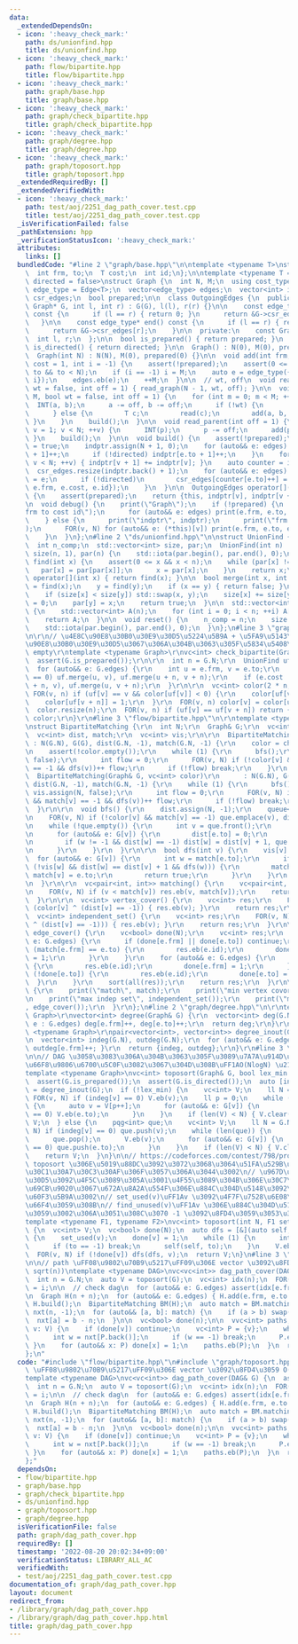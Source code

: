 ```yaml
---
data:
  _extendedDependsOn:
  - icon: ':heavy_check_mark:'
    path: ds/unionfind.hpp
    title: ds/unionfind.hpp
  - icon: ':heavy_check_mark:'
    path: flow/bipartite.hpp
    title: flow/bipartite.hpp
  - icon: ':heavy_check_mark:'
    path: graph/base.hpp
    title: graph/base.hpp
  - icon: ':heavy_check_mark:'
    path: graph/check_bipartite.hpp
    title: graph/check_bipartite.hpp
  - icon: ':heavy_check_mark:'
    path: graph/degree.hpp
    title: graph/degree.hpp
  - icon: ':heavy_check_mark:'
    path: graph/toposort.hpp
    title: graph/toposort.hpp
  _extendedRequiredBy: []
  _extendedVerifiedWith:
  - icon: ':heavy_check_mark:'
    path: test/aoj/2251_dag_path_cover.test.cpp
    title: test/aoj/2251_dag_path_cover.test.cpp
  _isVerificationFailed: false
  _pathExtension: hpp
  _verificationStatusIcon: ':heavy_check_mark:'
  attributes:
    links: []
  bundledCode: "#line 2 \"graph/base.hpp\"\n\ntemplate <typename T>\nstruct Edge {\n\
    \  int frm, to;\n  T cost;\n  int id;\n};\n\ntemplate <typename T = int, bool\
    \ directed = false>\nstruct Graph {\n  int N, M;\n  using cost_type = T;\n  using\
    \ edge_type = Edge<T>;\n  vector<edge_type> edges;\n  vector<int> indptr;\n  vector<edge_type>\
    \ csr_edges;\n  bool prepared;\n\n  class OutgoingEdges {\n  public:\n    OutgoingEdges(const\
    \ Graph* G, int l, int r) : G(G), l(l), r(r) {}\n\n    const edge_type* begin()\
    \ const {\n      if (l == r) { return 0; }\n      return &G->csr_edges[l];\n \
    \   }\n\n    const edge_type* end() const {\n      if (l == r) { return 0; }\n\
    \      return &G->csr_edges[r];\n    }\n\n  private:\n    const Graph* G;\n  \
    \  int l, r;\n  };\n\n  bool is_prepared() { return prepared; }\n  constexpr bool\
    \ is_directed() { return directed; }\n\n  Graph() : N(0), M(0), prepared(0) {}\n\
    \  Graph(int N) : N(N), M(0), prepared(0) {}\n\n  void add(int frm, int to, T\
    \ cost = 1, int i = -1) {\n    assert(!prepared);\n    assert(0 <= frm && 0 <=\
    \ to && to < N);\n    if (i == -1) i = M;\n    auto e = edge_type({frm, to, cost,\
    \ i});\n    edges.eb(e);\n    ++M;\n  }\n\n  // wt, off\n  void read_tree(bool\
    \ wt = false, int off = 1) { read_graph(N - 1, wt, off); }\n\n  void read_graph(int\
    \ M, bool wt = false, int off = 1) {\n    for (int m = 0; m < M; ++m) {\n    \
    \  INT(a, b);\n      a -= off, b -= off;\n      if (!wt) {\n        add(a, b);\n\
    \      } else {\n        T c;\n        read(c);\n        add(a, b, c);\n     \
    \ }\n    }\n    build();\n  }\n\n  void read_parent(int off = 1) {\n    for (int\
    \ v = 1; v < N; ++v) {\n      INT(p);\n      p -= off;\n      add(p, v);\n   \
    \ }\n    build();\n  }\n\n  void build() {\n    assert(!prepared);\n    prepared\
    \ = true;\n    indptr.assign(N + 1, 0);\n    for (auto&& e: edges) {\n      indptr[e.frm\
    \ + 1]++;\n      if (!directed) indptr[e.to + 1]++;\n    }\n    for (int v = 0;\
    \ v < N; ++v) { indptr[v + 1] += indptr[v]; }\n    auto counter = indptr;\n  \
    \  csr_edges.resize(indptr.back() + 1);\n    for (auto&& e: edges) {\n      csr_edges[counter[e.frm]++]\
    \ = e;\n      if (!directed)\n        csr_edges[counter[e.to]++] = edge_type({e.to,\
    \ e.frm, e.cost, e.id});\n    }\n  }\n\n  OutgoingEdges operator[](int v) const\
    \ {\n    assert(prepared);\n    return {this, indptr[v], indptr[v + 1]};\n  }\n\
    \n  void debug() {\n    print(\"Graph\");\n    if (!prepared) {\n      print(\"\
    frm to cost id\");\n      for (auto&& e: edges) print(e.frm, e.to, e.cost, e.id);\n\
    \    } else {\n      print(\"indptr\", indptr);\n      print(\"frm to cost id\"\
    );\n      FOR(v, N) for (auto&& e: (*this)[v]) print(e.frm, e.to, e.cost, e.id);\n\
    \    }\n  }\n};\n#line 2 \"ds/unionfind.hpp\"\n\nstruct UnionFind {\n  int n;\n\
    \  int n_comp;\n  std::vector<int> size, par;\n  UnionFind(int n) : n(n), n_comp(n),\
    \ size(n, 1), par(n) {\n    std::iota(par.begin(), par.end(), 0);\n  }\n  int\
    \ find(int x) {\n    assert(0 <= x && x < n);\n    while (par[x] != x) {\n   \
    \   par[x] = par[par[x]];\n      x = par[x];\n    }\n    return x;\n  }\n\n  int\
    \ operator[](int x) { return find(x); }\n\n  bool merge(int x, int y) {\n    x\
    \ = find(x);\n    y = find(y);\n    if (x == y) { return false; }\n    n_comp--;\n\
    \    if (size[x] < size[y]) std::swap(x, y);\n    size[x] += size[y];\n    size[y]\
    \ = 0;\n    par[y] = x;\n    return true;\n  }\n\n  std::vector<int> find_all()\
    \ {\n    std::vector<int> A(n);\n    for (int i = 0; i < n; ++i) A[i] = find(i);\n\
    \    return A;\n  }\n\n  void reset() {\n    n_comp = n;\n    size.assign(n, 1);\n\
    \    std::iota(par.begin(), par.end(), 0);\n  }\n};\n#line 3 \"graph/check_bipartite.hpp\"\
    \n\r\n// \u4E8C\u90E8\u30B0\u30E9\u30D5\u5224\u5B9A + \u5FA9\u5143\r\n// \u4E8C\
    \u90E8\u30B0\u30E9\u30D5\u3067\u306A\u304B\u3063\u305F\u5834\u5408\u306B\u306F\
    \ empty\r\ntemplate <typename Graph>\r\nvc<int> check_bipartite(Graph& G) {\r\n\
    \  assert(G.is_prepared());\r\n\r\n  int n = G.N;\r\n  UnionFind uf(2 * n);\r\n\
    \  for (auto&& e: G.edges) {\r\n    int u = e.frm, v = e.to;\r\n    if (e.cost\
    \ == 0) uf.merge(u, v), uf.merge(u + n, v + n);\r\n    if (e.cost != 0) uf.merge(u\
    \ + n, v), uf.merge(u, v + n);\r\n  }\r\n\r\n  vc<int> color(2 * n, -1);\r\n \
    \ FOR(v, n) if (uf[v] == v && color[uf[v]] < 0) {\r\n    color[uf[v]] = 0;\r\n\
    \    color[uf[v + n]] = 1;\r\n  }\r\n  FOR(v, n) color[v] = color[uf[v]];\r\n\
    \  color.resize(n);\r\n  FOR(v, n) if (uf[v] == uf[v + n]) return {};\r\n  return\
    \ color;\r\n}\r\n#line 3 \"flow/bipartite.hpp\"\n\r\ntemplate <typename Graph>\r\
    \nstruct BipartiteMatching {\r\n  int N;\r\n  Graph& G;\r\n  vc<int> color;\r\n\
    \  vc<int> dist, match;\r\n  vc<int> vis;\r\n\r\n  BipartiteMatching(Graph& G)\
    \ : N(G.N), G(G), dist(G.N, -1), match(G.N, -1) {\r\n    color = check_bipartite(G);\r\
    \n    assert(!color.empty());\r\n    while (1) {\r\n      bfs();\r\n      vis.assign(N,\
    \ false);\r\n      int flow = 0;\r\n      FOR(v, N) if (!color[v] && match[v]\
    \ == -1 && dfs(v))++ flow;\r\n      if (!flow) break;\r\n    }\r\n  }\r\n\r\n\
    \  BipartiteMatching(Graph& G, vc<int> color)\r\n      : N(G.N), G(G), color(color),\
    \ dist(G.N, -1), match(G.N, -1) {\r\n    while (1) {\r\n      bfs();\r\n     \
    \ vis.assign(N, false);\r\n      int flow = 0;\r\n      FOR(v, N) if (!color[v]\
    \ && match[v] == -1 && dfs(v))++ flow;\r\n      if (!flow) break;\r\n    }\r\n\
    \  }\r\n\r\n  void bfs() {\r\n    dist.assign(N, -1);\r\n    queue<int> que;\r\
    \n    FOR(v, N) if (!color[v] && match[v] == -1) que.emplace(v), dist[v] = 0;\r\
    \n    while (!que.empty()) {\r\n      int v = que.front();\r\n      que.pop();\r\
    \n      for (auto&& e: G[v]) {\r\n        dist[e.to] = 0;\r\n        int w = match[e.to];\r\
    \n        if (w != -1 && dist[w] == -1) dist[w] = dist[v] + 1, que.emplace(w);\r\
    \n      }\r\n    }\r\n  }\r\n\r\n  bool dfs(int v) {\r\n    vis[v] = 1;\r\n  \
    \  for (auto&& e: G[v]) {\r\n      int w = match[e.to];\r\n      if (w == -1 ||\
    \ (!vis[w] && dist[w] == dist[v] + 1 && dfs(w))) {\r\n        match[e.to] = v,\
    \ match[v] = e.to;\r\n        return true;\r\n      }\r\n    }\r\n    return false;\r\
    \n  }\r\n\r\n  vc<pair<int, int>> matching() {\r\n    vc<pair<int, int>> res;\r\
    \n    FOR(v, N) if (v < match[v]) res.eb(v, match[v]);\r\n    return res;\r\n\
    \  }\r\n\r\n  vc<int> vertex_cover() {\r\n    vc<int> res;\r\n    FOR(v, N) if\
    \ (color[v] ^ (dist[v] == -1)) { res.eb(v); }\r\n    return res;\r\n  }\r\n\r\n\
    \  vc<int> independent_set() {\r\n    vc<int> res;\r\n    FOR(v, N) if (!(color[v]\
    \ ^ (dist[v] == -1))) { res.eb(v); }\r\n    return res;\r\n  }\r\n\r\n  vc<int>\
    \ edge_cover() {\r\n    vc<bool> done(N);\r\n    vc<int> res;\r\n    for (auto&&\
    \ e: G.edges) {\r\n      if (done[e.frm] || done[e.to]) continue;\r\n      if\
    \ (match[e.frm] == e.to) {\r\n        res.eb(e.id);\r\n        done[e.frm] = done[e.to]\
    \ = 1;\r\n      }\r\n    }\r\n    for (auto&& e: G.edges) {\r\n      if (!done[e.frm])\
    \ {\r\n        res.eb(e.id);\r\n        done[e.frm] = 1;\r\n      }\r\n      if\
    \ (!done[e.to]) {\r\n        res.eb(e.id);\r\n        done[e.to] = 1;\r\n    \
    \  }\r\n    }\r\n    sort(all(res));\r\n    return res;\r\n  }\r\n\r\n  void debug()\
    \ {\r\n    print(\"match\", match);\r\n    print(\"min vertex covor\", vertex_cover());\r\
    \n    print(\"max indep set\", independent_set());\r\n    print(\"min edge cover\"\
    , edge_cover());\r\n  }\r\n};\n#line 2 \"graph/degree.hpp\"\n\r\ntemplate <typename\
    \ Graph>\r\nvector<int> degree(Graph& G) {\r\n  vector<int> deg(G.N);\r\n  for(auto&&\
    \ e : G.edges) deg[e.frm]++, deg[e.to]++;\r\n  return deg;\r\n}\r\n\r\ntemplate\
    \ <typename Graph>\r\npair<vector<int>, vector<int>> degree_inout(Graph& G) {\r\
    \n  vector<int> indeg(G.N), outdeg(G.N);\r\n  for (auto&& e: G.edges) { indeg[e.to]++,\
    \ outdeg[e.frm]++; }\r\n  return {indeg, outdeg};\r\n}\r\n#line 3 \"graph/toposort.hpp\"\
    \n\n// DAG \u3058\u3083\u306A\u304B\u3063\u305F\u3089\u7A7A\u914D\u5217\n// \u8F9E\
    \u66F8\u9806\u6700\u5C0F\u3082\u3067\u304D\u308B\uFF1AO(NlogN) \u2192 abc223\n\
    template <typename Graph>\nvc<int> toposort(Graph& G, bool lex_min = false) {\n\
    \  assert(G.is_prepared());\n  assert(G.is_directed());\n  auto [indeg, outdeg]\
    \ = degree_inout(G);\n  if (!lex_min) {\n    vc<int> V;\n    ll N = G.N;\n   \
    \ FOR(v, N) if (indeg[v] == 0) V.eb(v);\n    ll p = 0;\n    while (p < len(V))\
    \ {\n      auto v = V[p++];\n      for (auto&& e: G[v]) {\n        if (--indeg[e.to]\
    \ == 0) V.eb(e.to);\n      }\n    }\n    if (len(V) < N) { V.clear(); }\n    return\
    \ V;\n  } else {\n    pqg<int> que;\n    vc<int> V;\n    ll N = G.N;\n    FOR(v,\
    \ N) if (indeg[v] == 0) que.push(v);\n    while (len(que)) {\n      auto v = que.top();\n\
    \      que.pop();\n      V.eb(v);\n      for (auto&& e: G[v]) {\n        if (--indeg[e.to]\
    \ == 0) que.push(e.to);\n      }\n    }\n    if (len(V) < N) { V.clear(); }\n\
    \    return V;\n  }\n}\n\n// https://codeforces.com/contest/798/problem/E\n//\
    \ toposort \u306E\u5019\u88DC\u3092\u3072\u3068\u3064\u51FA\u529B\u3059\u308B\u3002\
    \u30C1\u30A7\u30C3\u30AF\u306F\u3057\u306A\u3044\u3002\n// \u967D\u306B\u30B0\u30E9\
    \u30D5\u3092\u4F5C\u3089\u305A\u3001\u4F55\u3089\u304B\u306E\u30C7\u30FC\u30BF\
    \u69CB\u9020\u3067\u672A\u8A2A\u554F\u306E\u884C\u304D\u5148\u3092\u63A2\u3059\
    \u60F3\u5B9A\u3002\n// set_used(v)\uFF1Av \u3092\u4F7F\u7528\u6E08\u306B\u5909\
    \u66F4\u3059\u308B\n// find_unused(v)\uFF1Av \u306E\u884C\u304D\u5148\u3092\u63A2\
    \u3059\u3002\u306A\u3051\u308C\u3070 -1 \u3092\u8FD4\u3059\u3053\u3068\u3002\n\
    template <typename F1, typename F2>\nvc<int> toposort(int N, F1 set_used, F2 find_unused)\
    \ {\n  vc<int> V;\n  vc<bool> done(N);\n  auto dfs = [&](auto self, ll v) -> void\
    \ {\n    set_used(v);\n    done[v] = 1;\n    while (1) {\n      int to = find_unused(v);\n\
    \      if (to == -1) break;\n      self(self, to);\n    }\n    V.eb(v);\n  };\n\
    \  FOR(v, N) if (!done[v]) dfs(dfs, v);\n  return V;\n}\n#line 3 \"graph/dag_path_cover.hpp\"\
    \n\n// path \uFF08\u9802\u70B9\u5217\uFF09\u306E vector \u3092\u8FD4\u3059 O(m\
    \ sqrt(n))\ntemplate <typename DAG>\nvc<vc<int>> dag_path_cover(DAG& G) {\n  assert(G.is_directed());\n\
    \  int n = G.N;\n  auto V = toposort(G);\n  vc<int> idx(n);\n  FOR(i, n) idx[V[i]]\
    \ = i;\n\n  // check dag\n  for (auto&& e: G.edges) assert(idx[e.frm] < idx[e.to]);\n\
    \n  Graph H(n + n);\n  for (auto&& e: G.edges) { H.add(e.frm, e.to + n); }\n \
    \ H.build();\n  BipartiteMatching BM(H);\n  auto match = BM.matching();\n  vc<int>\
    \ nxt(n, -1);\n  for (auto&& [a, b]: match) {\n    if (a > b) swap(a, b);\n  \
    \  nxt[a] = b - n;\n  }\n\n  vc<bool> done(n);\n\n  vvc<int> paths;\n  for (auto&&\
    \ v: V) {\n    if (done[v]) continue;\n    vc<int> P = {v};\n    while (1) {\n\
    \      int w = nxt[P.back()];\n      if (w == -1) break;\n      P.eb(w);\n   \
    \ }\n    for (auto&& x: P) done[x] = 1;\n    paths.eb(P);\n  }\n  return paths;\n\
    };\n"
  code: "#include \"flow/bipartite.hpp\"\n#include \"graph/toposort.hpp\"\n\n// path\
    \ \uFF08\u9802\u70B9\u5217\uFF09\u306E vector \u3092\u8FD4\u3059 O(m sqrt(n))\n\
    template <typename DAG>\nvc<vc<int>> dag_path_cover(DAG& G) {\n  assert(G.is_directed());\n\
    \  int n = G.N;\n  auto V = toposort(G);\n  vc<int> idx(n);\n  FOR(i, n) idx[V[i]]\
    \ = i;\n\n  // check dag\n  for (auto&& e: G.edges) assert(idx[e.frm] < idx[e.to]);\n\
    \n  Graph H(n + n);\n  for (auto&& e: G.edges) { H.add(e.frm, e.to + n); }\n \
    \ H.build();\n  BipartiteMatching BM(H);\n  auto match = BM.matching();\n  vc<int>\
    \ nxt(n, -1);\n  for (auto&& [a, b]: match) {\n    if (a > b) swap(a, b);\n  \
    \  nxt[a] = b - n;\n  }\n\n  vc<bool> done(n);\n\n  vvc<int> paths;\n  for (auto&&\
    \ v: V) {\n    if (done[v]) continue;\n    vc<int> P = {v};\n    while (1) {\n\
    \      int w = nxt[P.back()];\n      if (w == -1) break;\n      P.eb(w);\n   \
    \ }\n    for (auto&& x: P) done[x] = 1;\n    paths.eb(P);\n  }\n  return paths;\n\
    };"
  dependsOn:
  - flow/bipartite.hpp
  - graph/base.hpp
  - graph/check_bipartite.hpp
  - ds/unionfind.hpp
  - graph/toposort.hpp
  - graph/degree.hpp
  isVerificationFile: false
  path: graph/dag_path_cover.hpp
  requiredBy: []
  timestamp: '2022-08-20 20:02:34+09:00'
  verificationStatus: LIBRARY_ALL_AC
  verifiedWith:
  - test/aoj/2251_dag_path_cover.test.cpp
documentation_of: graph/dag_path_cover.hpp
layout: document
redirect_from:
- /library/graph/dag_path_cover.hpp
- /library/graph/dag_path_cover.hpp.html
title: graph/dag_path_cover.hpp
---
```

